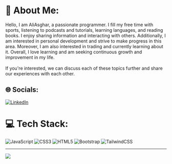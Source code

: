 # 💫 About Me:
Hello, I am AliAsghar, a passionate programmer. I fill my free time with sports, listening to podcasts and tutorials, learning languages, and reading books. I enjoy sharing information and interacting with others. Additionally, I am interested in personal development and strive to make progress in this area. Moreover, I am also interested in trading and currently learning about it. Overall, I love learning and am seeking continuous growth and improvement in my life.<br><br>If you're interested, we can discuss each of these topics further and share our experiences with each other.


## 🌐 Socials:
[![LinkedIn](https://img.shields.io/badge/LinkedIn-%230077B5.svg?logo=linkedin&logoColor=white)](https://linkedin.com/in/www.linkedin.com/in/⚡🚀-aliasghar-ariahimehr-2b4733262) 

# 💻 Tech Stack:
![JavaScript](https://img.shields.io/badge/javascript-%23323330.svg?style=for-the-badge&logo=javascript&logoColor=%23F7DF1E) ![CSS3](https://img.shields.io/badge/css3-%231572B6.svg?style=for-the-badge&logo=css3&logoColor=white) ![HTML5](https://img.shields.io/badge/html5-%23E34F26.svg?style=for-the-badge&logo=html5&logoColor=white) ![Bootstrap](https://img.shields.io/badge/bootstrap-%238511FA.svg?style=for-the-badge&logo=bootstrap&logoColor=white) ![TailwindCSS](https://img.shields.io/badge/tailwindcss-%2338B2AC.svg?style=for-the-badge&logo=tailwind-css&logoColor=white)

---
[![](https://visitcount.itsvg.in/api?id=alia3g8ar&icon=0&color=0)](https://visitcount.itsvg.in)

<!-- Proudly created with GPRM ( https://gprm.itsvg.in ) -->
